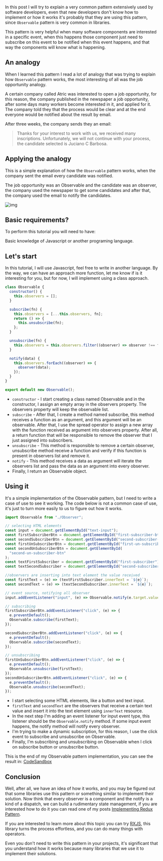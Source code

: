 In this post I will try to explain a very common pattern extensively used by software developers, even that new developers don't know how to implement or how it works it's probably that they are using this pattern, since `Observable` pattern is very common in libraries.

This pattern is very helpful when many software components are interested in a specific event, when this happens those component just need to subscribe on this event to be notified when this event happens, and that way the components will know what is happening.

## An analogy

When I learned this pattern I read a lot of analogy that was trying to explain how `Observable` pattern works, the most interesting of all was the job opportunity analogy.

A certain company called Atric was interested to open a job opportunity, for this reason, the company published in the newspaper a job opportunity, after some days many workers become interested in it, and applied for it. The company told they that the process would be clear and at the end everyone would be notified about the result by email.

After three weeks, the company sends they an email:

> Thanks for your interest to work with us, we received many inscriptions. Unfortunately, we will not continue with your process, the candidate selected is Juciano C Barbosa.

## Applying the analogy

This is a simple explanation of how the `Observable` pattern works, when the company sent the email every candidate was notified.

The job opportunity was an Observable and the candidate was an observer, the company used the newspaper to get some candidates and after that, the company used the email to notify the candidates.

![img](https://res.cloudinary.com/practicaldev/image/fetch/s--fFL1gLyM--/c_limit%2Cf_auto%2Cfl_progressive%2Cq_auto%2Cw_880/https://miro.medium.com/max/1400/1%2A1_UqvLgnW_YoveycFEHmzA.png)

## Basic requirements?

To perform this tutorial you will need to have:

Basic knowledge of Javascript or another programing language.

## Let's start

In this tutorial, I will use Javascript, feel free to write in another language. By the way, we can have an approach more function, let me know if is it interesting for you, but for now, I will implement using a class approach.

```javascript
class Observable {
  constructor() {
    this.observers = [];
  }

  subscribe(fn) {
    this.observers = [...this.observers, fn];
    return () => {
      this.unsubscribe(fn);
    };
  }

  unsubscribe(fn) {
    this.observers = this.observers.filter((observer) => observer !== fn);
  }

  notify(data) {
    this.observers.forEach((observer) => {
      observer(data);
    });
  }
}

export default new Observable();
```

- `constructor` - I start creating a class named Observable and in the constructor, I assign an empty array in the observers property. The observers property will keep the observable list.
- `subscribe` - After that, I create a method named subscribe, this method receives a function as an argument, and this argument will be an observable. After that, I use the spread operator to assign a new array with the function received as argument into observers property. After all, a return function that will be responsible to remove the observer that I just assigned into subscribers.
- `unsubscribe` - This method is responsible to remove a certain observer, unsubscribe method receive a function and verify if this function is present in observers list and remove it.
- `notify` - This method receives a data as argument will iterate the observers list and pass the data as an argument into every observer.
- Finally, I return an Observable object.

## Using it

It's a simple implementation of the Observable pattern, but I need to write a case of use to see it working. The code below is not a common case of use, it's just to turn more easily to us to figure out how it works.

```javascript
import Observable from "./Observer";

// selecting HTML elements
const input = document.getElementById("text-input");
const firstSubscriberBtn = document.getElementById("first-subscriber-btn");
const secondSubscriberBtn = document.getElementById("second-subscriber-btn");
const firstUnSubscriberBtn = document.getElementById("first-un-subscriber-btn");
const secondUnSubscriberBtn = document.getElementById(
  "second-un-subscriber-btn"
);
const textFirstSubscriber = document.getElementById("first-subscriber");
const textSecondSubscriber = document.getElementById("second-subscriber");

//observers are inserting into text element the value received
const firstText = (e) => (textFirstSubscriber.innerText = `${e}`);
const secondText = (e) => (textSecondSubscriber.innerText = `${e}`);

// event source, notifying all observer
input.addEventListener("input", (e) => Observable.notify(e.target.value));

// subscribing
firstSubscriberBtn.addEventListener("click", (e) => {
  e.preventDefault();
  Observable.subscribe(firstText);
});

secondSubscriberBtn.addEventListener("click", (e) => {
  e.preventDefault();
  Observable.subscribe(secondText);
});

// unsubscribing
firstUnSubscriberBtn.addEventListener("click", (e) => {
  e.preventDefault();
  Observable.unsubscribe(firstText);
});
secondUnSubscriberBtn.addEventListener("click", (e) => {
  e.preventDefault();
  Observable.unsubscribe(secondText);
});
```

- I start selecting some HTML elements, like a button and text input.
- `firstText` and `secondText` are the observers that receive a certain text value and insert it into the text element using `innerText` resource.
- In the next step I'm adding an event listener for input event type, this listener should be the `Observable.notify` method. If some input event happens, the notify method will notify every observer.
- I'm trying to make a dynamic subscription, for this reason, I use the click event to subscribe and unsubscribe on Observable.
- Finally, I'm subscribing and unsubscribing on Observable when I click on subscribe button or unsubscribe button.

This is the end of my Observable pattern implementation, you can see the result in: [CodeSandbox](https://codesandbox.io/s/github/Jucian0/observer-pattern)

## Conclusion

Well, after all, we have an idea of how it works, and you may be figured out that some libraries use this pattern or something similar to implement their solution. Now think that every observer is a component and the notify is a kind of a dispatch, we can build a rudimentary state management, if you are interested how to do it you can read one of my posts [Implementing Redux Pattern](https://dev.to/jucian0/implementing-redux-pattern-1oj0).

If you are interested to learn more about this topic you can try [RXJS](https://rxjs.dev/), this library turns the process effortless, and you can do many things with operators.

Even you don't need to write this pattern in your projects, it's significant that you understand how it works because many libraries that we use it to implement their solutions.
